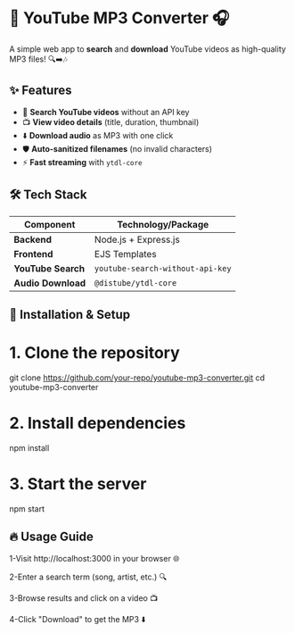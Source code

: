 # 🎵 YouTube MP3 Converter 🎧

A simple web app to **search** and **download** YouTube videos as high-quality MP3 files! 🔍➡️🎶

## ✨ Features

- 🔎 **Search YouTube videos** without an API key
- 📺 **View video details** (title, duration, thumbnail)
- ⬇️ **Download audio** as MP3 with one click
- 🛡️ **Auto-sanitized filenames** (no invalid characters)
- ⚡ **Fast streaming** with `ytdl-core`

## 🛠️ Tech Stack

| Component       | Technology/Package                     |
|-----------------|---------------------------------------|
| **Backend**     | Node.js + Express.js                  |
| **Frontend**    | EJS Templates                         |
| **YouTube Search** | `youtube-search-without-api-key`    |
| **Audio Download** | `@distube/ytdl-core`               |

## 🚀 Installation & Setup


# 1. Clone the repository
git clone https://github.com/your-repo/youtube-mp3-converter.git
cd youtube-mp3-converter

# 2. Install dependencies
npm install

# 3. Start the server
npm start

## 🔥 Usage Guide
1-Visit http://localhost:3000 in your browser 🌐

2-Enter a search term (song, artist, etc.) 🔍

3-Browse results and click on a video 📺

4-Click "Download" to get the MP3 ⬇️
